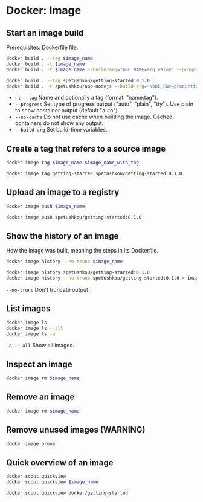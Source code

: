 # Docker: Image

## Start an image build

Prerequisites: Dockerfile file.

```bash
docker build . --tag $image_name
docker build . -t $image_name
docker build . -t $image_name --build-arg="ARG_NAME=arg_value" --progress=plain --no-cache

docker build . --tag spetushkou/getting-started:0.1.0 .
docker build . -t spetushkou/app-nodejs --build-arg="NODE_ENV=production" --progress=plain --no-cache
```

- `-t --tag` Name and optionally a tag (format: "name:tag").
- `--progress` Set type of progress output ("auto", "plain", "tty"). Use plain to show container output (default "auto").
- `--no-cache` Do not use cache when building the image. Cached containers do not show any output.
- `--build-arg` Set build-time variables.

## Create a tag that refers to a source image

```bash
docker image tag $image_name $image_name_with_tag

docker image tag getting-started spetushkou/getting-started:0.1.0
```

## Upload an image to a registry

```bash
docker image push $image_name

docker image push spetushkou/getting-started:0.1.0
```

## Show the history of an image

How the image was built, meaning the steps in its Dockerfile.

```bash
docker image history --no-trunc $image_name

docker image history spetushkou/getting-started:0.1.0
docker image history --no-trunc spetushkou/getting-started:0.1.0 > image_history.log
```

`--no-trunc` Don't truncate output.

## List images

```bash
docker image ls
docker image ls --all
docker image ls -a
```

`-a, --all` Show all images.

## Inspect an image

```bash
docker image rm $image_name
```

## Remove an image

```bash
docker image rm $image_name
```

## Remove unused images (WARNING)

```bash
docker image prune
```

## Quick overview of an image

```bash
docker scout quickview
docker scout quickview $image_name

docker scout quickview docker/getting-started
```
